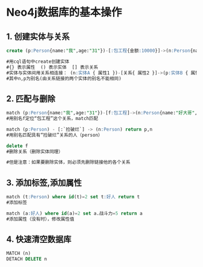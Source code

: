 # Neo4j数据库的基本操作

## 1. 创建实体与关系
``` sql
create (p:Person{name:"我",age:"31"})-[:包工程{金额:10000}]->(n:Person{name:"好大哥",age:"35"})

#用cql语句中create创建实体
#{} 表示属性  () 表示实体  [] 表示关系
#实体与实体间用关系相连接： (n:实体A { 属性1 })-[关系{ 属性2 }]->(p:实体B { 属性3 })
#其中n,p为别名(由关系链接的两个实体的别名不能相同)
```
## 2. 匹配与删除

```sql
match (p:Person{name:"我",age:"31"})-[f:包工程]->(n:Person{name:"好大哥",age:"35"})
#用别名f定位“包工程”这个关系，match匹配

match (p:Person) - [:`捡破烂`] -> (n:Person) return p,n
#用别名匹配具有“捡破烂”关系的人（person）

delete f
#删除关系（删除实体同理）

#但是注意：如果要删除实体，则必须先删除链接他的各个关系

```

## 3. 添加标签,添加属性

```sql
match (t:Person) where id(t)=2 set t:好人 return t
#添加标签

match (a:好人) where id(a)=2 set a.战斗力=5 return a
#添加属性（没有时），修改属性值

```

## 4. 快速清空数据库
```sql
MATCH (n)
DETACH DELETE n
```